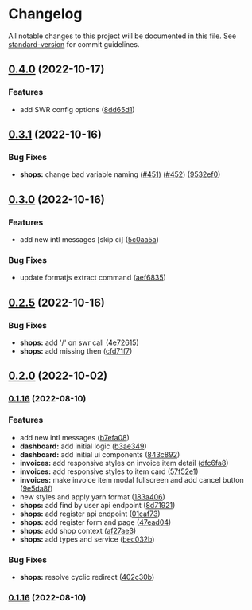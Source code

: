 # Changelog

All notable changes to this project will be documented in this file. See [standard-version](https://github.com/conventional-changelog/standard-version) for commit guidelines.

## [0.4.0](https://github.com/dew-org/dew-web/compare/v0.3.1...v0.4.0) (2022-10-17)

### Features

- add SWR config options ([8dd65d1](https://github.com/dew-org/dew-web/commit/8dd65d1c1e3a5aef9ed1a6f8b710dab72dc4a6cd))

## [0.3.1](https://github.com/dew-org/dew-web/compare/v0.3.0...v0.3.1) (2022-10-16)

### Bug Fixes

- **shops:** change bad variable naming ([#451](https://github.com/dew-org/dew-web/issues/451)) ([#452](https://github.com/dew-org/dew-web/issues/452)) ([9532ef0](https://github.com/dew-org/dew-web/commit/9532ef08c60a3a3952ca0f3b7b8e157bc5f590fa))

## [0.3.0](https://github.com/dew-org/dew-web/compare/v0.2.5...v0.3.0) (2022-10-16)

### Features

- add new intl messages [skip ci] ([5c0aa5a](https://github.com/dew-org/dew-web/commit/5c0aa5a45d4e41e9551e8303197f97f0b4030f1e))

### Bug Fixes

- update formatjs extract command ([aef6835](https://github.com/dew-org/dew-web/commit/aef6835cc9b50cd140bc03dae767db9944a78ebc))

## [0.2.5](https://github.com/dew-org/dew-web/compare/v0.2.4...v0.2.5) (2022-10-16)

### Bug Fixes

- **shops:** add '/' on swr call ([4e72615](https://github.com/dew-org/dew-web/commit/4e72615ef462025728829177f43fd02f61567f7b))
- **shops:** add missing then ([cfd71f7](https://github.com/dew-org/dew-web/commit/cfd71f777b6c731a17dd51508abc8f53b06ec79a))

## [0.2.0](https://github.com/dew-org/dew-web/compare/v0.1.16...v0.2.0) (2022-10-02)

### [0.1.16](https://github.com/dew-org/dew-web/compare/v0.1.15...v0.1.16) (2022-08-10)

### Features

- add new intl messages ([b7efa08](https://github.com/dew-org/dew-web/commit/b7efa0800adcd6e9c76ab0fc728ca692ed124760))
- **dashboard:** add initial logic ([b3ae349](https://github.com/dew-org/dew-web/commit/b3ae3491b62d17409755517fe404803419c34804))
- **dashboard:** add initial ui components ([843c892](https://github.com/dew-org/dew-web/commit/843c892af141de487f70757cfa9ebfafac88d67b))
- **invoices:** add responsive styles on invoice item detail ([dfc6fa8](https://github.com/dew-org/dew-web/commit/dfc6fa8cf413835d10200619f5de8391b6a5ad87))
- **invoices:** add responsive styles to item card ([57f52e1](https://github.com/dew-org/dew-web/commit/57f52e16c5ffd0336ef9134b452a8e8d9a204d4d))
- **invoices:** make invoice item modal fullscreen and add cancel button ([9e5da8f](https://github.com/dew-org/dew-web/commit/9e5da8f870b7ab2d3469a8e6c62a9f6f1f45c3c5))
- new styles and apply yarn format ([183a406](https://github.com/dew-org/dew-web/commit/183a4062771e1170bdf3a53430385c10878a50da))
- **shops:** add find by user api endpoint ([8d71921](https://github.com/dew-org/dew-web/commit/8d719214339b20d41f97788a832f90ef3a28471f))
- **shops:** add register api endpoint ([01caf73](https://github.com/dew-org/dew-web/commit/01caf73ab4cf717715dd7f46133c9d2929cb4c76))
- **shops:** add register form and page ([47ead04](https://github.com/dew-org/dew-web/commit/47ead04a3df5bc77113ca79c1dde5139cf0f665c))
- **shops:** add shop context ([af27ae3](https://github.com/dew-org/dew-web/commit/af27ae35bf1f5036fef8cc05a27c441666d12773))
- **shops:** add types and service ([bec032b](https://github.com/dew-org/dew-web/commit/bec032bb5388a48e598b55b029bda1949475c5c4))

### Bug Fixes

- **shops:** resolve cyclic redirect ([402c30b](https://github.com/dew-org/dew-web/commit/402c30bea5ea3afd2d728ca6080bfed1446dc616))

### [0.1.16](https://github.com/dew-org/dew-web/compare/v0.1.17...v0.1.16) (2022-08-10)
